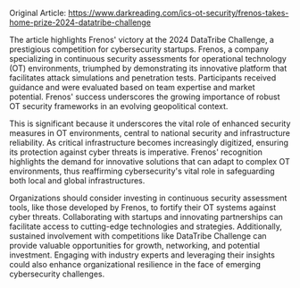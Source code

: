Original Article: https://www.darkreading.com/ics-ot-security/frenos-takes-home-prize-2024-datatribe-challenge

The article highlights Frenos' victory at the 2024 DataTribe Challenge, a prestigious competition for cybersecurity startups. Frenos, a company specializing in continuous security assessments for operational technology (OT) environments, triumphed by demonstrating its innovative platform that facilitates attack simulations and penetration tests. Participants received guidance and were evaluated based on team expertise and market potential. Frenos' success underscores the growing importance of robust OT security frameworks in an evolving geopolitical context.

This is significant because it underscores the vital role of enhanced security measures in OT environments, central to national security and infrastructure reliability. As critical infrastructure becomes increasingly digitized, ensuring its protection against cyber threats is imperative. Frenos' recognition highlights the demand for innovative solutions that can adapt to complex OT environments, thus reaffirming cybersecurity's vital role in safeguarding both local and global infrastructures.

Organizations should consider investing in continuous security assessment tools, like those developed by Frenos, to fortify their OT systems against cyber threats. Collaborating with startups and innovating partnerships can facilitate access to cutting-edge technologies and strategies. Additionally, sustained involvement with competitions like DataTribe Challenge can provide valuable opportunities for growth, networking, and potential investment. Engaging with industry experts and leveraging their insights could also enhance organizational resilience in the face of emerging cybersecurity challenges.